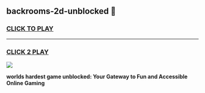 
## backrooms-2d-unblocked 👋
<h3>
<a href="https://premium.freeplayer.one?title=backrooms-2d-unblocked&ref=14F">CLICK TO PLAY</a></h3>
<hr>

<h3>
<a href="https://premium.freeplayer.one?title=backrooms-2d-unblocked&ref=14F">CLICK 2 PLAY</a>
  
</h3>

<a href="https://premium.freeplayer.one?title=backrooms-2d-unblocked&ref=12F/"><img src="https://clearcache.store/games.png"></a>


**worlds hardest game unblocked: Your Gateway to Fun and Accessible Online Gaming**

